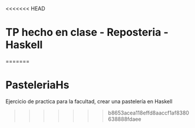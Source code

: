 <<<<<<< HEAD
# TP hecho en clase - Reposteria - Haskell

=======
# PasteleriaHs
Ejercicio de practica para la facultad, crear una pastelería en Haskell
>>>>>>> b8653acea118effd8aaccf1af8380638888fdaee
